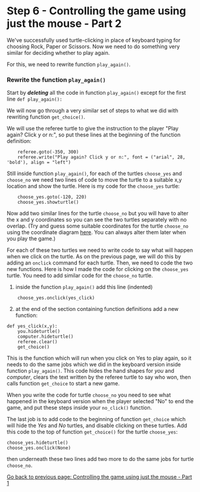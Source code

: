 # Step 6 - Controlling the game using just the mouse - Part 2

We've successfully used turtle-clicking in place of keyboard typing for choosing Rock, Paper or Scissors. Now we need to do something very similar for deciding whether to play again.

For this, we need to rewrite function ```play_again()```.

### Rewrite the function ```play_again()```

Start by _**deleting**_ all the code in function ```play_again()``` except for the first line ```def play_again():```

We will now go through a very similar set of steps to what we did with rewriting function ```get_choice()```.

We will use the referee turtle to give the instruction to the player "Play again? Click y or n:", so put these lines at the beginning of the function definition:
```
    referee.goto(-350, 300)
    referee.write("Play again? Click y or n:", font = ("arial", 28, 'bold'), align = "left")
```
Still inside function ```play_again()```, for each of the turtles ```choose_yes``` and ```choose_no``` we need two lines of code to move the turtle to a suitable x,y location and show the turtle. Here is my code for the ```choose_yes``` turtle:
```
    choose_yes.goto(-120, 220)
    choose_yes.showturtle()
```
Now add two similar lines for the turtle ```choose_no``` but you will have to alter the x and y coordinates so you can see the two turtles separately with no overlap. (Try and guess some suitable coordinates for the turtle ```choose_no``` using the coordinate diagram [here](../Step1-Make-Turtles/screen_grid.png). You can always alter them later when you play the game.)

For each of these two turtles we need to write code to say what will happen when we click on the turtle. As on the previous page, we will do this by adding an ```onclick``` command for each turtle. Then, we need to code the two new functions. Here is how I made the code for clicking on the ```choose_yes``` turtle. You need to add similar code for the ```choose_no``` turtle.
1. inside the function ```play_again()``` add this line (indented)
```
    choose_yes.onclick(yes_click)
```
2. at the end of the section containing function definitions add a new function:
```
def yes_click(x,y):
    you.hideturtle()
    computer.hideturtle()
    referee.clear()
    get_choice()
```
This is the function which will run when you click on Yes to play again, so it needs to do the same jobs which we did in the keyboard version inside function ```play_again()```. This code hides the hand shapes for *you* and *computer*, clears the text written by the referee turtle to say who won, then calls function ```get_choice``` to start a new game.

When you write the code for turtle ```choose_no``` you need to see what happened in the keyboard version when the player selected "No" to end the game, and put these steps inside your ```no_click()``` function.

The last job is to add code to the beginning of function ```get_choice``` which will hide the *Yes* and *No* turtles, and disable clicking on these turtles. Add this code to the top of function ```get_choice()``` for the turtle ```choose_yes```:
```
choose_yes.hideturtle()
choose_yes.onclick(None)
```

then underneath these two lines add two more to do the same jobs for turtle ```choose_no```.



[Go back to previous page: Controlling the game using just the mouse - Part 1](README.md)

